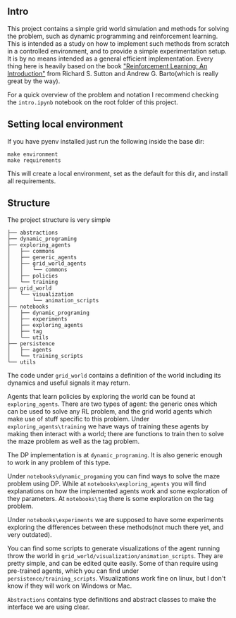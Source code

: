 ## Intro

This project contains a simple grid world simulation and methods for solving the problem, such as dynamic programming and
reinforcement learning. This is intended as a study on how to implement such methods from scratch in a controlled environment,
and to provide a simple experimentation setup. It is by no means intended as a general efficient implementation.
Every thing here is heavily based on the book ["Reinforcement Learning: An Introduction"](https://web.stanford.edu/class/psych209/Readings/SuttonBartoIPRLBook2ndEd.pdf) from Richard S. Sutton and Andrew G. Barto(which is really great by the way).

For a quick overview of the problem and notation I recommend checking the `intro.ipynb` notebook on the root folder of this project.

## Setting local environment

If you have pyenv installed just run the following inside the base dir:

```
make environment
make requirements
```

This will create a local environment, set as the default for this dir, and install all requirements.

## Structure

The project structure is very simple

```
├── abstractions
├── dynamic_programing
├── exploring_agents
│   ├── commons
│   ├── generic_agents
│   ├── grid_world_agents
│   │   └── commons
│   ├── policies
│   └── training
├── grid_world
│   └── visualization
│       └── animation_scripts
├── notebooks
│   ├── dynamic_programing
│   ├── experiments
│   ├── exploring_agents
│   ├── tag
│   └── utils
├── persistence
│   ├── agents
│   └── training_scripts
└── utils

```

The code under `grid_world` contains a definition of the world including its dynamics
and useful signals it may return. 

Agents that learn policies by exploring the world can be found at `exploring_agents`. There are two
types of agent: the generic ones which can be used to solve any RL problem, and the grid world agents
which make use of stuff specific to this problem. Under `exploring_agents\training` we have ways of
training these agents by making then interact with a world; there are functions to train then to solve
the maze problem as well as the tag problem.

The DP  implementation is at `dynamic_programing`. It is also generic enough to work in any problem
of this type.

Under `notebooks\dynamic_progaming` you can find ways to solve the maze problem using DP. While at 
`notebooks\exploring_agents` you will find explanations on how the implemented agents
work and some exploration of they parameters. At `notebooks\tag` there is some exploration on the tag
problem.

Under `notebooks\experiments` we are supposed to have some experiments exploring the differences between 
these methods(not much there yet, and very outdated).

You can find some scripts to generate visualizations of the agent running throw the world in 
`grid_world/visualization/animation_scripts`. They are pretty simple, and can be edited quite easily. 
Some of than require using pre-trained agents, which you can find under `persistence/training_scripts`. 
Visualizations work fine on linux, but I don't know if they will work on Windows or Mac.

`Abstractions` contains type definitions and abstract classes to make the interface we are using clear.